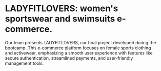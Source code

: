 # LADYFITLOVERS: women's sportswear and swimsuits e-commerce.

Our team presents LADYFITLOVERS, our final project developed during the bootcamp. This e-commerce platform focuses on female sports clothing and activewear, emphasizing a smooth user experience with features like secure authentication, streamlined payments, and user-friendly management tools.

<!-- test 012192923 -->
<!-- testing commitsaaaaaaa -->